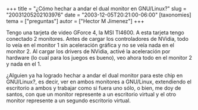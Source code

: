 +++
title = "¿Cómo hechar a andar el dual monitor en GNU/Linux?"
slug = "20031205202103976"
date = "2003-12-05T20:21:00-06:00"
[taxonomies]
tema = ["preguntas"]
autor = ["Hector M Jimenez"]
+++

Tengo una tarjeta de video GForce 4, la MSI TI4600. A esta tarjeta tengo
conectado 2 monitores. Antes de cargar los controladores de NVidia, todo
lo veía en el monitor 1 sin aceleración gráfica y no se veía nada en el
monitor 2. Al cargar los drivers de NVidia, activé la aceleración por
hardware (lo cual para los juegos es bueno), veo ahora todo en el
monitor 2 y nada en el 1.

¿Alguien ya ha logrado hechar a andar el dual monitor para este chip en
GNU/Linux?, es decir, ver en ambos monitores a GNU/Linux, extendiendo el
escritorio a ambos y trabajar como si fuera uno sólo, o bien, me doy de
santos, con que un monitor represente a un escritorio virtual y el otro
monitor represente a un segundo escritorio virtual.
